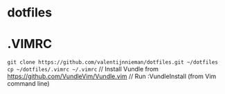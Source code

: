 # dotfiles

# .VIMRC

```git clone https://github.com/valentijnnieman/dotfiles.git ~/dotfiles```
```cp ~/dotfiles/.vimrc ~/.vimrc```
// Install Vundle from https://github.com/VundleVim/Vundle.vim
// Run :VundleInstall (from Vim command line)
